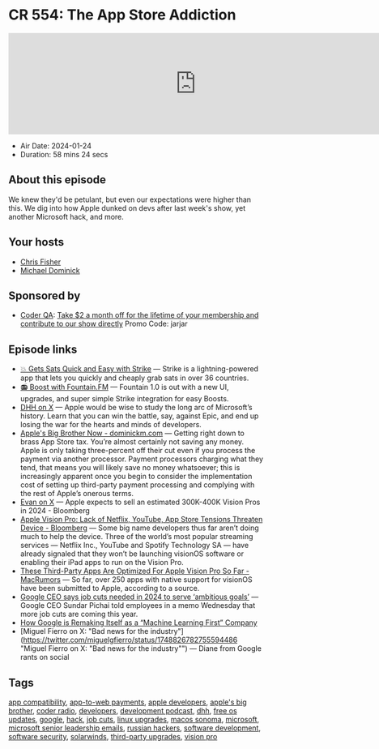 # CR 554: The App Store Addiction

<iframe src="https://player.fireside.fm/v2/MLf2ZzhC+DkI_qtKs?theme=dark" width="740" height="200" frameborder="0" scrolling="no"></iframe>

* Air Date: 2024-01-24
* Duration: 58 mins 24 secs

## About this episode

We knew they'd be petulant, but even our expectations were higher than this. We dig into how Apple dunked on devs after last week's show, yet another Microsoft hack, and more.

## Your hosts
* [Chris Fisher](https://coder.show/hosts/chrislas)
* [Michael Dominick](https://coder.show/hosts/michael)

## Sponsored by

  * [Coder QA](https://jupitersignal.memberful.com/checkout?plan=53334&coupon=jarjar): [Take $2 a month off for the lifetime of your membership and contribute to our show directly](https://jupitersignal.memberful.com/checkout?plan=53334&coupon=jarjar) Promo Code: jarjar



## Episode links

  * [💥 Gets Sats Quick and Easy with Strike](https://strike.me/ "💥 Gets Sats Quick and Easy with Strike") — Strike is a lightning-powered app that lets you quickly and cheaply grab sats in over 36 countries.
  * [📻 Boost with Fountain.FM](https://www.fountain.fm/ "📻 Boost with Fountain.FM") — Fountain 1.0 is out with a new UI, upgrades, and super simple Strike integration for easy Boosts.
  * [DHH on X](https://twitter.com/dhh/status/1747697778455962014 "DHH on X") — Apple would be wise to study the long arc of Microsoft’s history. Learn that you can win the battle, say, against Epic, and end up losing the war for the hearts and minds of developers. 
  * [Apple's Big Brother Now - dominickm.com](https://dominickm.com/apples-big-brother-now/ "Apple's Big Brother Now - dominickm.com") — Getting right down to brass App Store tax. You’re almost certainly not saving any money. Apple is only taking three-percent off their cut even if you process the payment via another processor. Payment processors charging what they tend, that means you will likely save no money whatsoever; this is increasingly apparent once you begin to consider the implementation cost of setting up third-party payment processing and complying with the rest of Apple’s onerous terms.
  * [Evan on X](https://twitter.com/StockMKTNewz/status/1749095951761817765 "Evan on X") — Apple expects to sell an estimated 300K-400K Vision Pros in 2024 - Bloomberg
  * [Apple Vision Pro: Lack of Netflix, YouTube, App Store Tensions Threaten Device - Bloomberg](https://www.bloomberg.com/news/newsletters/2024-01-21/apple-vision-pro-lack-of-netflix-youtube-app-store-tensions-threaten-device-lrnjwjb3 "Apple Vision Pro: Lack of Netflix, YouTube, App Store Tensions Threaten Device - Bloomberg") — Some big name developers thus far aren’t doing much to help the device. Three of the world’s most popular streaming services — Netflix Inc., YouTube and Spotify Technology SA — have already signaled that they won’t be launching visionOS software or enabling their iPad apps to run on the Vision Pro.
  * [These Third-Party Apps Are Optimized For Apple Vision Pro So Far - MacRumors](https://www.macrumors.com/2024/01/21/apple-vision-pro-third-party-apps/ "These Third-Party Apps Are Optimized For Apple Vision Pro So Far - MacRumors") — So far, over 250 apps with native support for visionOS have been submitted to Apple, according to a source.
  * [Google CEO says job cuts needed in 2024 to serve ‘ambitious goals’](https://www.cnbc.com/2024/01/17/google-ceo-says-job-cuts-needed-in-2024-to-serve-ambitious-goals.html?utm_source=tldrnewsletter "Google CEO says job cuts needed in 2024 to serve ‘ambitious goals’") — Google CEO Sundar Pichai told employees in a memo Wednesday that more job cuts are coming this year.
  * [How Google is Remaking Itself as a “Machine Learning First” Company](https://www.wired.com/2016/06/how-google-is-remaking-itself-as-a-machine-learning-first-company/ "How Google is Remaking Itself as a “Machine Learning First” Company")
  * [Miguel Fierro on X: "Bad news for the industry"](https://twitter.com/miguelgfierro/status/1748826782755594486 "Miguel Fierro on X: "Bad news for the industry"") — Diane from Google rants on social



## Tags

[app compatibility](https://coder.show/tags/app%20compatibility), [app-to-web payments](https://coder.show/tags/app-to-web%20payments), [apple developers](https://coder.show/tags/apple%20developers), [apple's big brother](https://coder.show/tags/apple's%20big%20brother), [coder radio](https://coder.show/tags/coder%20radio), [developers](https://coder.show/tags/developers), [development podcast](https://coder.show/tags/development%20podcast), [dhh](https://coder.show/tags/dhh), [free os updates](https://coder.show/tags/free%20os%20updates), [google](https://coder.show/tags/google), [hack](https://coder.show/tags/hack), [job cuts](https://coder.show/tags/job%20cuts), [linux upgrades](https://coder.show/tags/linux%20upgrades), [macos sonoma](https://coder.show/tags/macos%20sonoma), [microsoft](https://coder.show/tags/microsoft), [microsoft senior leadership emails](https://coder.show/tags/microsoft%20senior%20leadership%20emails), [russian hackers](https://coder.show/tags/russian%20hackers), [software development](https://coder.show/tags/software%20development), [software security](https://coder.show/tags/software%20security), [solarwinds](https://coder.show/tags/solarwinds), [third-party upgrades](https://coder.show/tags/third-party%20upgrades), [vision pro](https://coder.show/tags/vision%20pro)